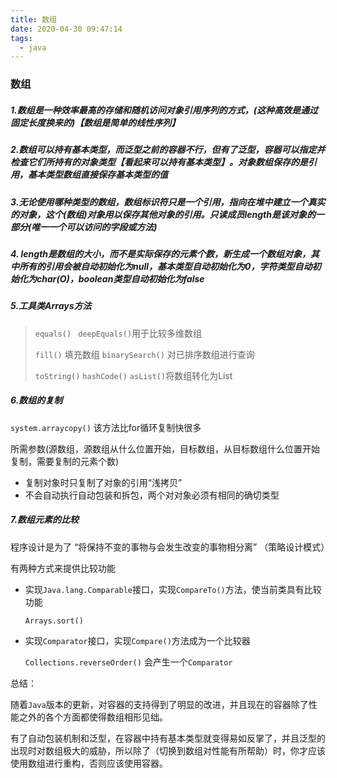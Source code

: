 ```yaml
---
title: 数组
date: 2020-04-30 09:47:14
tags:
  - java
---
```


### 数组

##### 1.数组是一种效率最高的存储和随机访问对象引用序列的方式，(这种高效是通过固定长度换来的)【数组是简单的线性序列】

##### 2.数组可以持有基本类型，而泛型之前的容器不行，但有了泛型，容器可以指定并检查它们所持有的对象类型【看起来可以持有基本类型】。对象数组保存的是引用，基本类型数组直接保存基本类型的值

##### 3.无论使用哪种类型的数组，数组标识符只是一个引用，指向在堆中建立一个真实的对象，这个(数组)对象用以保存其他对象的引用。只读成员length是该对象的一部分(唯一一个可以访问的字段或方法)

##### 4. length是数组的大小，而不是实际保存的元素个数，新生成一个数组对象，其中所有的引用会被自动初始化为null，基本类型自动初始化为0，字符类型自动初始化为char(O)，boolean类型自动初始化为false

##### 5.工具类Arrays方法

> `equals() `			`deepEquals()`用于比较多维数组
>
> `fill()` 填充数组		`binarySearch()` 对已排序数组进行查询
>
> `toString()`			`hashCode()`		`asList()`将数组转化为List

##### 6.数组的复制

`system.arraycopy()` 该方法比for循环复制快很多

所需参数(源数组，源数组从什么位置开始，目标数组，从目标数组什么位置开始复制，需要复制的元素个数)

* 复制对象时只复制了对象的引用“浅拷贝”
* 不会自动执行自动包装和拆包，两个对对象必须有相同的确切类型

##### 7.数组元素的比较

程序设计是为了 “将保持不变的事物与会发生改变的事物相分离”  （策略设计模式）

有两种方式来提供比较功能

* 实现`Java.lang.Comparable`接口，实现`CompareTo()`方法，使当前类具有比较功能

  `Arrays.sort()`

* 实现`Comparator`接口，实现`Compare()`方法成为一个比较器

  `Collections.reverseOrder()` 会产生一个`Comparator`

总结：

随着`Java`版本的更新，对容器的支持得到了明显的改进，并且现在的容器除了性能之外的各个方面都使得数组相形见绌。

有了自动包装机制和泛型，在容器中持有基本类型就变得易如反掌了，并且泛型的出现时对数组极大的威胁，所以除了（切换到数组对性能有所帮助）时，你才应该使用数组进行重构，否则应该使用容器。
